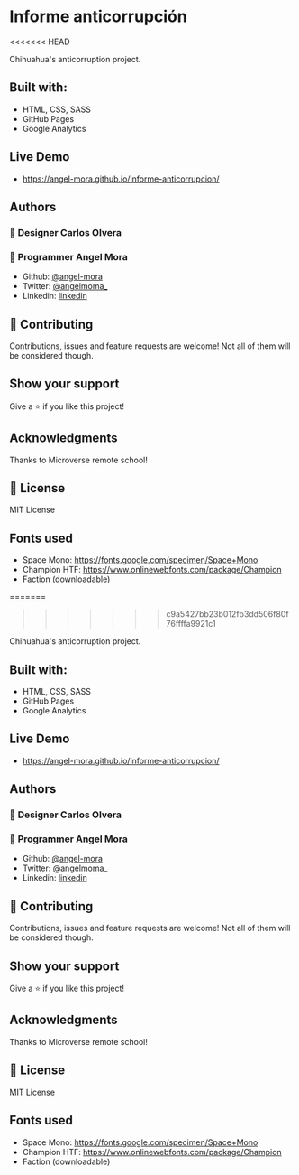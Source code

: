 # Informe anticorrupción
<<<<<<< HEAD

Chihuahua's anticorruption project.

## Built with:

- HTML, CSS, SASS
- GitHub Pages
- Google Analytics

## Live Demo

- https://angel-mora.github.io/informe-anticorrupcion/

## Authors

### 👤 **Designer** Carlos Olvera

### 👤 **Programmer** Angel Mora 

- Github: [@angel-mora](https://github.com/angel-mora)
- Twitter: [@angelmoma_](https://twitter.com/angelmoma_)
- Linkedin: [linkedin](https://www.linkedin.com/in/angelmoma/)

## 🤝 Contributing

Contributions, issues and feature requests are welcome! Not all of them will be considered though.

## Show your support

Give a ⭐️ if you like this project!

## Acknowledgments

Thanks to Microverse remote school!

## 📝 License

MIT License

## Fonts used

- Space Mono: https://fonts.google.com/specimen/Space+Mono
- Champion HTF: https://www.onlinewebfonts.com/package/Champion
- Faction (downloadable)














=======
>>>>>>> c9a5427bb23b012fb3dd506f80f76ffffa9921c1

Chihuahua's anticorruption project.

## Built with:

- HTML, CSS, SASS
- GitHub Pages
- Google Analytics

## Live Demo

- https://angel-mora.github.io/informe-anticorrupcion/

## Authors

### 👤 **Designer** Carlos Olvera

### 👤 **Programmer** Angel Mora 

- Github: [@angel-mora](https://github.com/angel-mora)
- Twitter: [@angelmoma_](https://twitter.com/angelmoma_)
- Linkedin: [linkedin](https://www.linkedin.com/in/angelmoma/)

## 🤝 Contributing

Contributions, issues and feature requests are welcome! Not all of them will be considered though.

## Show your support

Give a ⭐️ if you like this project!

## Acknowledgments

Thanks to Microverse remote school!

## 📝 License

MIT License

## Fonts used

- Space Mono: https://fonts.google.com/specimen/Space+Mono
- Champion HTF: https://www.onlinewebfonts.com/package/Champion
- Faction (downloadable)